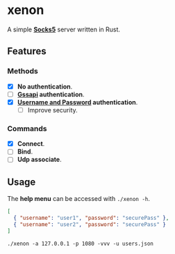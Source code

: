 # xenon

A simple **[Socks5](https://datatracker.ietf.org/doc/html/rfc1928)** server written in Rust.

## Features

### Methods

- [x] **No authentication**.
- [ ] **[Gssapi](https://datatracker.ietf.org/doc/html/rfc1961) authentication**.
- [x] **[Username and Password](https://datatracker.ietf.org/doc/html/rfc1929) authentication**.
  - [ ] Improve security.

### Commands

- [x] **Connect**.
- [ ] **Bind**.
- [ ] **Udp associate**.

## Usage

The **help menu** can be accessed with `./xenon -h`.

```json
[
  { "username": "user1", "password": "securePass" },
  { "username": "user2", "password": "securePass" }
]
```

```
./xenon -a 127.0.0.1 -p 1080 -vvv -u users.json
```
